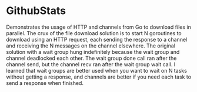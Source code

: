 # GithubStats
Demonstrates the usage of HTTP and channels from Go to download files in parallel.
The crux of the file download solution is to start N goroutines to download using an HTTP request, each sending the response to a channel and receiving the N messages on the channel elsewhere.
The original solution with a wait group hung indefinitely because the wait group and channel deadlocked each other. The wait group done call ran after the channel send, but the channel recv ran after the wait group wait call.
I learned that wait groups are better used when you want to wait on N tasks without getting a response, and channels are better if you need each task to send a response when finished.
